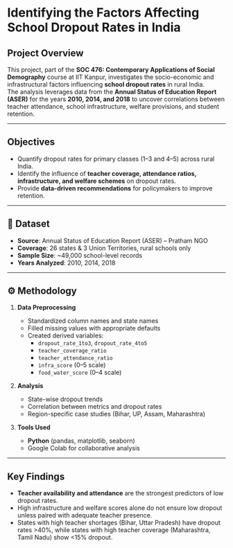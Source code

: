 # Identifying the Factors Affecting School Dropout Rates in India

## Project Overview
This project, part of the **SOC 476: Contemporary Applications of Social Demography** course at IIT Kanpur, investigates the socio-economic and infrastructural factors influencing **school dropout rates** in rural India.  
The analysis leverages data from the **Annual Status of Education Report (ASER)** for the years **2010, 2014, and 2018** to uncover correlations between teacher attendance, school infrastructure, welfare provisions, and student retention.

---

## Objectives
- Quantify dropout rates for primary classes (1–3 and 4–5) across rural India.
- Identify the influence of **teacher coverage, attendance ratios, infrastructure, and welfare schemes** on dropout rates.
- Provide **data-driven recommendations** for policymakers to improve retention.

---

## 📂 Dataset
- **Source**: Annual Status of Education Report (ASER) – Pratham NGO  
- **Coverage**: 26 states & 3 Union Territories, rural schools only  
- **Sample Size**: ~49,000 school-level records  
- **Years Analyzed**: 2010, 2014, 2018  

---

## ⚙️ Methodology
1. **Data Preprocessing**  
   - Standardized column names and state names  
   - Filled missing values with appropriate defaults  
   - Created derived variables:
     - `dropout_rate_1to3`, `dropout_rate_4to5`
     - `teacher_coverage_ratio`
     - `teacher_attendance_ratio`
     - `infra_score` (0–5 scale)
     - `food_water_score` (0–4 scale)  

2. **Analysis**
   - State-wise dropout trends  
   - Correlation between metrics and dropout rates  
   - Region-specific case studies (Bihar, UP, Assam, Maharashtra)  

3. **Tools Used**
   - **Python** (pandas, matplotlib, seaborn)  
   - Google Colab for collaborative analysis  

---

## Key Findings
- **Teacher availability and attendance** are the strongest predictors of low dropout rates.  
- High infrastructure and welfare scores alone do not ensure low dropout unless paired with adequate teacher presence.  
- States with high teacher shortages (Bihar, Uttar Pradesh) have dropout rates >40%, while states with high teacher coverage (Maharashtra, Tamil Nadu) show <15% dropout.  



